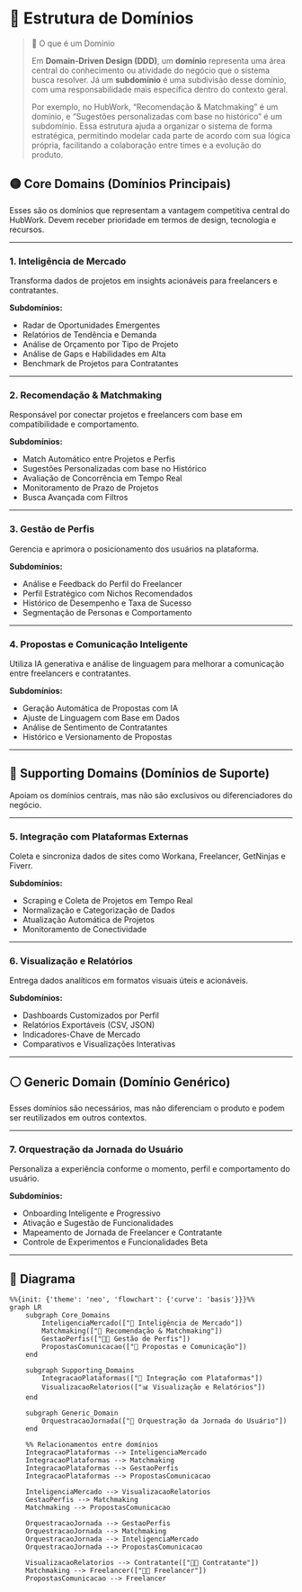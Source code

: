 # 🧭 Estrutura de Domínios

> 📌 O que é um Domínio
> 
> Em **Domain-Driven Design (DDD)**, um **domínio** representa uma área
> central do conhecimento ou atividade do negócio que o sistema busca
> resolver. Já um **subdomínio** é uma subdivisão desse domínio, com uma
> responsabilidade mais específica dentro do contexto geral.
> 
> Por exemplo, no HubWork, “Recomendação & Matchmaking” é um domínio, e
> “Sugestões personalizadas com base no histórico” é um subdomínio. Essa
> estrutura ajuda a organizar o sistema de forma estratégica, permitindo
> modelar cada parte de acordo com sua lógica própria, facilitando a
> colaboração entre times e a evolução do produto.

## 🟡 Core Domains (Domínios Principais)

Esses são os domínios que representam a vantagem competitiva central do HubWork. Devem receber prioridade em termos de design, tecnologia e recursos.

---

### 1. **Inteligência de Mercado**
Transforma dados de projetos em insights acionáveis para freelancers e contratantes.

**Subdomínios:**
- Radar de Oportunidades Emergentes  
- Relatórios de Tendência e Demanda  
- Análise de Orçamento por Tipo de Projeto  
- Análise de Gaps e Habilidades em Alta  
- Benchmark de Projetos para Contratantes  

---

### 2. **Recomendação & Matchmaking**
Responsável por conectar projetos e freelancers com base em compatibilidade e comportamento.

**Subdomínios:**
- Match Automático entre Projetos e Perfis  
- Sugestões Personalizadas com base no Histórico  
- Avaliação de Concorrência em Tempo Real  
- Monitoramento de Prazo de Projetos  
- Busca Avançada com Filtros  

---

### 3. **Gestão de Perfis**
Gerencia e aprimora o posicionamento dos usuários na plataforma.

**Subdomínios:**
- Análise e Feedback do Perfil do Freelancer  
- Perfil Estratégico com Nichos Recomendados  
- Histórico de Desempenho e Taxa de Sucesso  
- Segmentação de Personas e Comportamento  

---

### 4. **Propostas e Comunicação Inteligente**
Utiliza IA generativa e análise de linguagem para melhorar a comunicação entre freelancers e contratantes.

**Subdomínios:**
- Geração Automática de Propostas com IA  
- Ajuste de Linguagem com Base em Dados  
- Análise de Sentimento de Contratantes  
- Histórico e Versionamento de Propostas  

---

## 🔵 Supporting Domains (Domínios de Suporte)

Apoiam os domínios centrais, mas não são exclusivos ou diferenciadores do negócio.

---

### 5. **Integração com Plataformas Externas**
Coleta e sincroniza dados de sites como Workana, Freelancer, GetNinjas e Fiverr.

**Subdomínios:**
- Scraping e Coleta de Projetos em Tempo Real  
- Normalização e Categorização de Dados  
- Atualização Automática de Projetos  
- Monitoramento de Conectividade  

---

### 6. **Visualização e Relatórios**
Entrega dados analíticos em formatos visuais úteis e acionáveis.

**Subdomínios:**
- Dashboards Customizados por Perfil  
- Relatórios Exportáveis (CSV, JSON)  
- Indicadores-Chave de Mercado  
- Comparativos e Visualizações Interativas  

---

## ⚪ Generic Domain (Domínio Genérico)

Esses domínios são necessários, mas não diferenciam o produto e podem ser reutilizados em outros contextos.

---

### 7. **Orquestração da Jornada do Usuário**
Personaliza a experiência conforme o momento, perfil e comportamento do usuário.

**Subdomínios:**
- Onboarding Inteligente e Progressivo  
- Ativação e Sugestão de Funcionalidades  
- Mapeamento de Jornada de Freelancer e Contratante  
- Controle de Experimentos e Funcionalidades Beta  


---

## 🔷 Diagrama
```mermaid
%%{init: {'theme': 'neo', 'flowchart': {'curve': 'basis'}}}%%
graph LR
    subgraph Core_Domains
        InteligenciaMercado(["🎯 Inteligência de Mercado"])
        Matchmaking(["🤝 Recomendação & Matchmaking"])
        GestaoPerfis(["🧑‍💼 Gestão de Perfis"])
        PropostasComunicacao(["💬 Propostas e Comunicação"])
    end

    subgraph Supporting_Domains
        IntegracaoPlataformas(["🔗 Integração com Plataformas"])
        VisualizacaoRelatorios(["📊 Visualização e Relatórios"])
    end

    subgraph Generic_Domain
        OrquestracaoJornada(["🧭 Orquestração da Jornada do Usuário"])
    end

    %% Relacionamentos entre domínios
    IntegracaoPlataformas --> InteligenciaMercado
    IntegracaoPlataformas --> Matchmaking
    IntegracaoPlataformas --> GestaoPerfis
    IntegracaoPlataformas --> PropostasComunicacao

    InteligenciaMercado --> VisualizacaoRelatorios
    GestaoPerfis --> Matchmaking
    Matchmaking --> PropostasComunicacao

    OrquestracaoJornada --> GestaoPerfis
    OrquestracaoJornada --> Matchmaking
    OrquestracaoJornada --> InteligenciaMercado
    OrquestracaoJornada --> PropostasComunicacao

    VisualizacaoRelatorios --> Contratante(["🧑‍💼 Contratante"])
    Matchmaking --> Freelancer(["👨‍💻 Freelancer"])
    PropostasComunicacao --> Freelancer
```